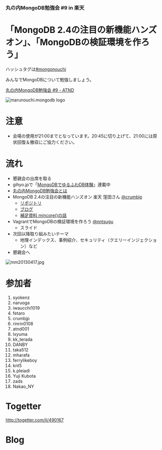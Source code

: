 ### 丸の内MongoDB勉強会 #9 in 楽天

# 「MongoDB 2.4の注目の新機能ハンズオン」、「MongoDBの検証環境を作ろう」 

ハッシュタグは[#mongonouchi](https://twitter.com/search?q=%23mongonouchi&src=hash)

みんなでMongoDBについて勉強しましょう。  

[丸の内MongoDB勉強会 #9 - ATND](http://atnd.org/events/38369)

![marunouchi.mongodb logo](http://syokenz.github.com/marunouchi-mongodb/images/mongodb_logo.png)

# 注意
* 会場の使用が21:00までとなっています。20:45に切り上げて、21:00には原状回復＆撤収にご協力ください。

# 流れ
* 懇親会の出席を取る
* gihyo.jpで「[MongoDBでゆるふわDB体験](http://gihyo.jp/dev/serial/01/mongodb)」連載中
* [丸の内MongoDB勉強会とは](http://syokenz.github.com/slides/mongonouchi/)
* MongoDB 2.4の注目の新機能ハンズオン 楽天 窪田さん [@crumbjp](http://twitter.com/crumbjp)
  * [リポジトリ](https://github.com/crumbjp/test/tree/master/study/mongo)
  * [ブログ](http://d.hatena.ne.jp/hiroppon/20130327/)
  * [補足資料 mincore()の話](http://www.slideshare.net/crumbjp/why-mincore-returns-different-value-of-stat)
* VagrantでMongoDBの検証環境を作ろう [@nntsugu](http://twitter.com/nntsugu)
  * スライド
* 次回以降取り組みたいテーマ
  * 地理インデックス、事例紹介、セキュリティ（クエリーインジェクション）など
* 懇親会へ

![mm20130417.jpg](http://syokenz.github.com/marunouchi-mongodb/images/mm20130417.jpg)


# 参加者
1. syokenz
2. naruoga
3. iwaucchi1019
4. fetaro
5. crumbjp
6. rinrin0108
7. atnd001
8. lxyuma
9. kk_terada
10. DANBY
11. taka512
12. mharafa
13. ferrylikeboy
14. knt5
15. k.pleiadi
16. Yuji Kubota
17. zads
18. Nakao_NY


# Togetter

http://togetter.com/li/490167

# Blog
